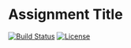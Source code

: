 # Assignment Title

[![Build Status](https://img.shields.io/travis/ChapmanCPSC230Spring16/Assignment-Common.svg)](https://travis-ci.org/ChapmanCPSC230Spring16/Assignment-Common) [![License](http://img.shields.io/badge/license-MIT-blue.svg)](http://en.wikipedia.org/wiki/MIT_License)

